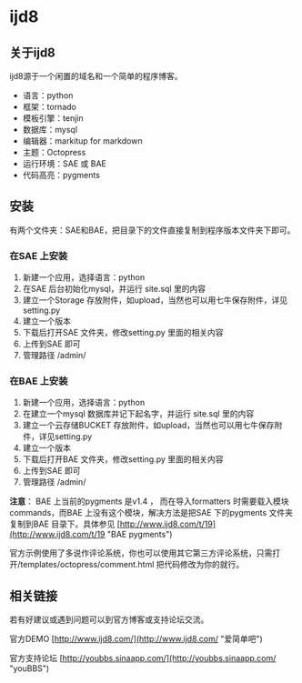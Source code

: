 ijd8
====

关于ijd8
------------------

ijd8源于一个闲置的域名和一个简单的程序博客。

- 语言：python
- 框架：tornado
- 模板引擎：tenjin
- 数据库：mysql
- 编辑器：markitup for markdown
- 主题：Octopress
- 运行环境：SAE 或 BAE
- 代码高亮：pygments

安装
------------------

有两个文件夹：SAE和BAE，把目录下的文件直接复制到程序版本文件夹下即可。

### 在SAE 上安装

1. 新建一个应用，选择语言：python
2. 在SAE 后台初始化mysql，并运行 site.sql 里的内容
3. 建立一个Storage 存放附件，如upload，当然也可以用七牛保存附件，详见setting.py
4. 建立一个版本
5. 下载后打开SAE 文件夹，修改setting.py 里面的相关内容
6. 上传到SAE 即可
7. 管理路径 /admin/

### 在BAE 上安装

1. 新建一个应用，选择语言：python
2. 在建立一个mysql 数据库并记下起名字，并运行 site.sql 里的内容
3. 建立一个云存储BUCKET 存放附件，如upload，当然也可以用七牛保存附件，详见setting.py
4. 建立一个版本
5. 下载后打开BAE 文件夹，修改setting.py 里面的相关内容
6. 上传到SAE 即可
7. 管理路径 /admin/

**注意**： BAE 上当前的pygments 是v1.4 ， 而在导入formatters 时需要载入模块commands，而BAE 上没有这个模块，解决方法是把SAE 下的pygments 文件夹复制到BAE 目录下。具体参见 [http://www.ijd8.com/t/19](http://www.ijd8.com/t/19 "BAE pygments")

官方示例使用了多说作评论系统，你也可以使用其它第三方评论系统，只需打开/templates/octopress/comment.html 把代码修改为你的就行。

相关链接
------------------

若有好建议或遇到问题可以到官方博客或支持论坛交流。

官方DEMO [http://www.ijd8.com/](http://www.ijd8.com/ "爱简单吧")

官方支持论坛 [http://youbbs.sinaapp.com/](http://youbbs.sinaapp.com/ "youBBS")
